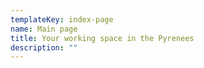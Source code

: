 ```yaml
---
templateKey: index-page
name: Main page
title: Your working space in the Pyrenees
description: ""
---
```


